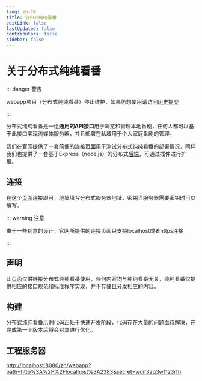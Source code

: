 ```yaml
---
lang: zh-CN
title: 分布式纯纯看番
editLink: false
lastUpdated: false
contributors: false
sidebar: false
---
```


# 关于分布式纯纯看番

::: danger 警告

webapp项目（分布式纯纯看番）停止维护，如果仍想使用请访问[历史提交](https://github.com/easybangumiorg/website/commit/675474eb0f023c82649f77d47b44e1cc316fb538)

:::

分布式纯纯看番是一组**通用的API接口**用于浏览和管理本地番剧，任何人都可以基于此接口实现流媒体服务器，并且部署在私域用于个人家庭番剧的管理。

我们在官网提供了一套简便的连接[页面](/zh/webapp)用于测试分布式纯纯看番的部署情况，同样我们也提供了一套基于Express（node.js）的分布式[后端](https://github.com/easybangumiorg/)，可通过插件进行扩展。

## 连接

在这个[页面](/zh/webapp)连接即可，地址填写分布式服务器地址，密钥当服务器需要密钥时可以填写。

::: warning 注意

由于一些刻意的设计，官网所提供的连接页面只支持localhost或者https连接

:::

## 声明

此[页面](/zh/webapp)仅供链接分布式纯纯看番使用，任何内容均与纯纯看番无关，纯纯看番仅提供相应的接口规范和标准程序实现，并不存储且分发相应的内容。

## 构建

分布式纯纯看番示例代码正处于快速开发阶段，代码存在大量的问题亟待解决，在完成第一个版本后将会对其进行优化。

## 工程服务器

[http://localhost:8080/zh/webapp?path=http%3A%2F%2Flocalhost%3A2383&secret=wdif32q3wf123rfh](/zh/webapp?path=http%3A%2F%2Flocalhost%3A2383&secret=wdif32q3wf123rfh)
